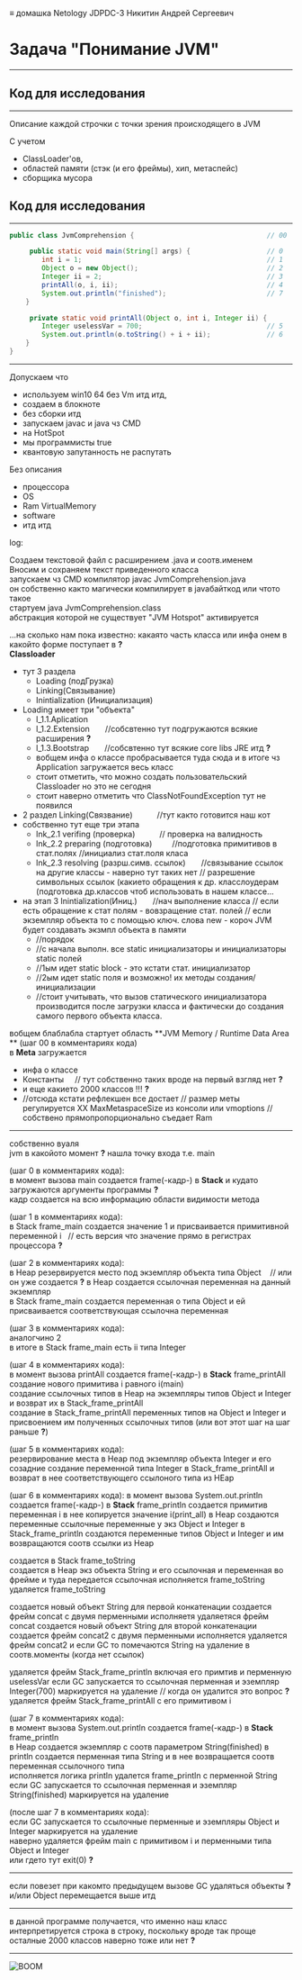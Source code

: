 ≡ домашка Netology JDPDC-3 Никитин Андрей Сергеевич

# Задача "Понимание JVM"
***
## Код для исследования
***

Описание каждой строчки с точки зрения происходящего в JVM

С учетом
* ClassLoader'ов,
* областей памяти (стэк (и его фреймы), хип, метаспейс)
* сборщика мусора


## Код для исследования
  ***
```java
public class JvmComprehension {									// 00

     public static void main(String[] args) {					// 0
        int i = 1;                      						// 1
        Object o = new Object();       							// 2
        Integer ii = 2;                 						// 3
        printAll(o, i, ii);             						// 4
        System.out.println("finished"); 						// 7
    }

     private static void printAll(Object o, int i, Integer ii) {
        Integer uselessVar = 700;                   			// 5
        System.out.println(o.toString() + i + ii);  			// 6
    }
}
```


***
Допускаем что
* используем win10 64 без Vm итд итд,
* создаем в блокноте
* без сборки итд
* запускаем javac и java чз CMD
* на HotSpot
* мы программисты true
* квантовую запутанность не распутать

Без описания
* процессора
* OS
* Ram VirtualMemory
* software
* итд итд


log:

Создаем текстовой файл с расширением .java и соотв.именем  
Вносим и сохраняем текст приведенного класса  
запускаем чз CMD компилятор javac JvmComprehension.java  
он собственно както магически компилирует в javaбайткод или чтото такое  
стартуем java JvmComprehension.class  
абстракция которой не существует "JVM Hotspot" активируется

...на сколько нам пока известно:
какаято часть класса или инфа онем в какойто форме поступает в **?**  
**Classloader**
* тут 3 раздела
  * Loading (подГрузка)
  * Linking(Связывание)
  * Inintialization (Инициализация)
* Loading имеет три "объекта"
  * l_1.1.Aplication
  * l_1.2.Extension &nbsp;  &nbsp;  &nbsp; //собсвтенно тут подгружаются всякие расширения  **?**
  * l_1.3.Bootstrap &nbsp;  &nbsp;  &nbsp; //собсвтенно тут всякие core libs JRE	итд  **?**
  * вобщем инфа о классе пробрасывается туда сюда и в итоге чз Application загружается весь класс
  * стоит отметить, что можно создать пользовательский Classloader но это не сегодня
  * стоит наверно отметить что ClassNotFoundException тут не появился
* 2 раздел Linking(Связвание)  &nbsp;  &nbsp;  &nbsp;  &nbsp;  &nbsp; //тут както готовится наш кот
* собственно тут еще три этапа
  * lnk_2.1 verifing (проверка)  &nbsp;  &nbsp; &nbsp;  &nbsp;  &nbsp; // проверка на валидность
  * lnk_2.2 preparing (подготовка)  &nbsp; &nbsp;  &nbsp;  &nbsp; //подготовка примитивов в стат.полях //инициализ стат.поля класа
  * lnk_2.3 resolving (разрш.симв. ссылок) &nbsp;  &nbsp;  &nbsp; //связывание ссылок на другие классы - наверно тут таких нет	// разрешение символьных ссылок (какието обращения к др. класслоудерам (подготовка др.классов чтоб использовать в нашем классе...
* на этап 3 Inintialization(Иниц.) &nbsp;  &nbsp;  &nbsp; //нач выполнение класса // если есть обращение к стат полям - вовзращение стат. полей // если экземпляр объекта то с помощью ключ. слова new - короч JVM будет создавать экзмпл объекта в памяти
  * //порядок
  * //с начала выполн. все static инициализаторы и инициализаторы static полей
  * //1ым идет static block - это кстати стат. инициализатор
  * //2ым идет static поля и возможно! их методы создания/инициализации
  * //стоит учитывать, что вызов статического инициализатора производится после загрузки класса и фактически до создания самого первого объекта класса.

вобщем блаблабла стартует область **JVM Memory / Runtime Data Area **
(шаг 00 в комментариях кода)  
в **Meta** загружается
* инфа о классе
* Константы   &nbsp;   &nbsp; // тут собственно таких вроде на первый взгляд нет **?**
* и еще какието 2000 классов !!! **?**
* //отсюда кстати рефлекшен все достает // размер меты регулируется XX MaxMetaspaceSize из консоли или vmoptions //собствено прямопропорционально съедает Ram


***
собственно вуаля  
jvm в какойото момент  **?** нашла точку входа т.е. main

(шаг 0 в комментариях кода):  
в момент вызова  main  создается frame(-кадр-) в **Stack** и кудато загружаются аргументы программы **?**  
кадр создается на всю информацию области видимости метода

(шаг 1 в комментариях кода):   
в Stack frame_main создается значение 1 и присваивается примитивной переменной i&nbsp;  &nbsp;// есть версия что значение прямо в регистрах процессора **?**

(шаг 2 в комментариях кода):     
в Heap резервируется место под экземпляр объекта типа Object&nbsp;  &nbsp; //  или он уже создается  **?**
в Heap создается ссылочная переменная на данный экземпляр  
в Stack frame_main создается переменная  о  типа Object и ей присваивается соответствующая ссылочна переменная

(шаг 3 в комментариях кода):  
аналогчино 2  
в итоге в Stack frame_main есть ii типа Integer

(шаг 4 в комментариях кода):  
в момент вызова  printAll  создается frame(-кадр-) в **Stack**  frame_printAll
создание нового примитива i равного i(main)  
создание ссылочных типов в Heap на экземпляры типов Object и Integer и возврат их в Stack_frame_printAll  
создание в Stack_frame_printAll переменных типов на Object и Integer и присвоением им полученных ссылочных типов (или вот этот шаг на шаг раньше **?**)

(шаг 5 в комментариях кода):  
резервирование места в Heap под  экземпляр объекта Integer и его созадние
создание переменной типа Integer в Stack_frame_printAll и возврат в нее соответствующего ссылоного типа из HEap

(шаг 6 в комментариях кода):
в момент вызова  System.out.println  создается frame(-кадр-) в **Stack**  frame_println
создается примитив переменная i в нее копируется значение i(print_all)
в Heap создаются переменные ссылочные переменные у экз  Object и Integer
в  Stack_frame_println создаются переменные типов Object и Integer и им возвращаются соотв ссылки из Heap

создается в Stack frame_toString  
создается в Heap экз объекта String и его ссылочная и переменная во фрейме и туда передается ссылочная
исполняется frame_toString
удаляется frame_toString


создается новый объект String для первой конкатенации
создается фрейм concat с двумя перменными
исполняетя
удаляетяся фрейм  concat
создается новый объект String для второй конкатенации
создается фрейм concat2 с двумя перменными
исполняется
удаляется фрейм  concat2
и если GC то помечаются String на удаление в соотв.моменты (когда нет ссылок)

удаляется фрейм  Stack_frame_println включая его примтив и перменную uselessVar
если GC запускается то ссылочная перменная и эземпляр Integer(700) маркируется на удаление // когда он удалится это вопрос  **?**  
удаляется  фрейм  Stack_frame_printAll c его примитивом i

(шаг 7 в комментариях кода):  
в момент вызова  System.out.println  создается frame(-кадр-) в **Stack**  frame_println  
в Heap создается экземпляр с соотв параметром String(finished)
в println создается перменная типа String и в нее возвращается соотв переменная ссылочного типа   
исполняется логика println
удалется frame_println с перменной String
если GC запускается то ссылочная перменная и эземпляр String(finished) маркируется на удаление

(после шаг 7 в комментариях кода):  
если GC запускается то ссылочные перменные и эземпляры Object и Integer маркируется на удаление  
наверно удаляется фрейм main c примитивом i и перменными типа Object и Integer  
или гдето тут exit(0) **?**
***
если повезет при какомто предыдущем вызове GC удаляться объекты **?** и/или  Object перемещается выше итд
***
в данной программе получается, что именно наш класс интерпретируется строка в строку, поскольку вроде так проще  
осталные 2000 классов наверно тоже или нет **?**

***

![BOOM](https://akaneovo.com/img/JVM.png "Вот такая штука эта JVM")

 